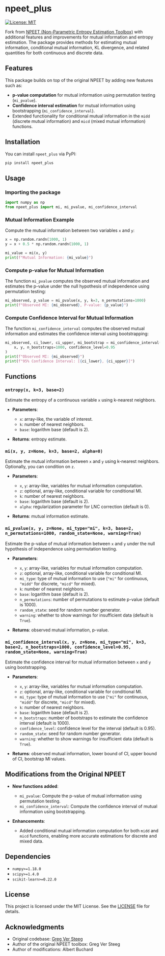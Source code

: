 # npeet_plus

[![License: MIT](https://img.shields.io/badge/License-MIT-yellow.svg)](https://opensource.org/licenses/MIT)

Fork from [NPEET (Non-Parametric Entropy Estimation Toolbox)](https://github.com/gregversteeg/NPEET) with additional features and improvements for mutual information and entropy estimation. The package provides methods for estimating mutual information, conditional mutual information, KL divergence, and related quantities for both continuous and discrete data.

## Features

This package builds on top of the original NPEET by adding new features such as:

- **p-value computation** for mutual information using permutation testing (`mi_pvalue`).
- **Confidence interval estimation** for mutual information using bootstrapping (`mi_confidence_interval`).
- Extended functionality for conditional mutual information in the `midd` (discrete mutual information) and `micd` (mixed mutual information) functions.

## Installation

You can install `npeet_plus` via PyPI:

```bash
pip install npeet_plus
```

## Usage

### Importing the package

```python
import numpy as np
from npeet_plus import mi, mi_pvalue, mi_confidence_interval
```

### Mutual Information Example

Compute the mutual information between two variables `x` and `y`:

```python
x = np.random.randn(1000, 1)
y = x + 0.5 * np.random.randn(1000, 1)

mi_value = mi(x, y)
print(f"Mutual Information: {mi_value}")
```

### Compute p-value for Mutual Information

The function `mi_pvalue` computes the observed mutual information and estimates the p-value under the null hypothesis of independence using permutation testing:

```python
mi_observed, p_value = mi_pvalue(x, y, k=3, n_permutations=1000)
print(f"Observed MI: {mi_observed}, P-value: {p_value}")
```

### Compute Confidence Interval for Mutual Information

The function `mi_confidence_interval` computes the observed mutual information and estimates the confidence interval using bootstrapping:

```python
mi_observed, ci_lower, ci_upper, mi_bootstrap = mi_confidence_interval(
    x, y, n_bootstraps=1000, confidence_level=0.95
)
print(f"Observed MI: {mi_observed}")
print(f"95% Confidence Interval: [{ci_lower}, {ci_upper}]")
```

## Functions

### `entropy(x, k=3, base=2)`

Estimate the entropy of a continuous variable `x` using k-nearest neighbors.

- **Parameters**:
  - `x`: array-like, the variable of interest.
  - `k`: number of nearest neighbors.
  - `base`: logarithm base (default is 2).
  
- **Returns**: entropy estimate.

### `mi(x, y, z=None, k=3, base=2, alpha=0)`

Estimate the mutual information between `x` and `y` using k-nearest neighbors. Optionally, you can condition on `z`.

- **Parameters**:
  - `x`, `y`: array-like, variables for mutual information computation.
  - `z`: optional, array-like, conditional variable for conditional MI.
  - `k`: number of nearest neighbors.
  - `base`: logarithm base (default is 2).
  - `alpha`: regularization parameter for LNC correction (default is 0).
  
- **Returns**: mutual information estimate.

### `mi_pvalue(x, y, z=None, mi_type="mi", k=3, base=2, n_permutations=1000, random_state=None, warning=True)`

Estimate the p-value of mutual information between `x` and `y` under the null hypothesis of independence using permutation testing.

- **Parameters**:
  - `x`, `y`: array-like, variables for mutual information computation.
  - `z`: optional, array-like, conditional variable for conditional MI.
  - `mi_type`: type of mutual information to use (`"mi"` for continuous, `"midd"` for discrete, `"micd"` for mixed).
  - `k`: number of nearest neighbors.
  - `base`: logarithm base (default is 2).
  - `n_permutations`: number of permutations to estimate p-value (default is 1000).
  - `random_state`: seed for random number generator.
  - `warning`: whether to show warnings for insufficient data (default is `True`).

- **Returns**: observed mutual information, p-value.

### `mi_confidence_interval(x, y, z=None, mi_type="mi", k=3, base=2, n_bootstraps=1000, confidence_level=0.95, random_state=None, warning=True)`

Estimate the confidence interval for mutual information between `x` and `y` using bootstrapping.

- **Parameters**:
  - `x`, `y`: array-like, variables for mutual information computation.
  - `z`: optional, array-like, conditional variable for conditional MI.
  - `mi_type`: type of mutual information to use (`"mi"` for continuous, `"midd"` for discrete, `"micd"` for mixed).
  - `k`: number of nearest neighbors.
  - `base`: logarithm base (default is 2).
  - `n_bootstraps`: number of bootstraps to estimate the confidence interval (default is 1000).
  - `confidence_level`: confidence level for the interval (default is 0.95).
  - `random_state`: seed for random number generator.
  - `warning`: whether to show warnings for insufficient data (default is `True`).

- **Returns**: observed mutual information, lower bound of CI, upper bound of CI, bootstrap MI values.

## Modifications from the Original NPEET

- **New functions added**:
  - `mi_pvalue`: Compute the p-value of mutual information using permutation testing.
  - `mi_confidence_interval`: Compute the confidence interval of mutual information using bootstrapping.
  
- **Enhancements**:
  - Added conditional mutual information computation for both `midd` and `micd` functions, enabling more accurate estimations for discrete and mixed data.

## Dependencies

- `numpy>=1.18.0`
- `scipy>=1.4.0`
- `scikit-learn>=0.22.0`

## License

This project is licensed under the MIT License. See the [LICENSE](LICENSE.md) file for details.

## Acknowledgments

- Original codebase: [Greg Ver Steeg](https://github.com/gregversteeg/NPEET)
- Author of the original NPEET toolbox: Greg Ver Steeg
- Author of modifications: Albert Buchard
